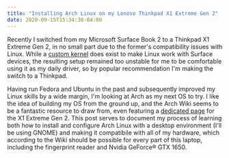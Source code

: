 ```yaml
---
title: "Installing Arch Linux on my Lenovo Thinkpad X1 Extreme Gen 2"
date: 2020-09-15T15:34:30-04:00
---
```


Recently I switched from my Microsoft Surface Book 2 to a Thinkpad X1 Extreme Gen 2, in no small part due to the former's compatibility issues with Linux. While a [custom kernel](https://github.com/linux-surface/linux-surface) does exist to make Linux work with Surface devices, the resulting setup remained too unstable for me to be comfortable using it as my daily driver, so by popular recommendation I'm making the switch to a Thinkpad. 

Having run Fedora and Ubuntu in the past and subsequently improved my Linux skills by a wide margin, I'm looking at Arch as my next OS to try. I like the idea of building my OS from the ground up, and the Arch Wiki seems to be a fantastic resource to draw from, even featuring a [dedicated page](https://wiki.archlinux.org/index.php/Lenovo_ThinkPad_X1_Extreme_(Gen_2)) for the X1 Extreme Gen 2. This post serves to document my process of learning both how to install and configure Arch Linux with a desktop environment (I'll be using GNOME) and making it compatibile with all of my hardware, which according to the Wiki should be possible for every part of this laptop, including the fingerprint reader and Nvidia GeForce® GTX 1650.